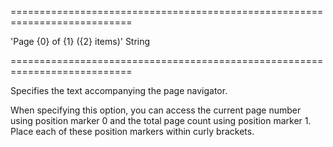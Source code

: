 <!--**
/*-------------------------------------------
    Auto-generated file. Do not modify.
-------------------------------------------

**-->
===========================================================================
<!--default-->'Page {0} of {1} ({2} items)'<!--/default-->
<!--type-->String<!--/type-->
===========================================================================

<!--shortDescription-->
Specifies the text accompanying the page navigator.
<!--/shortDescription-->

<!--fullDescription-->
When specifying this option, you can access the current page number using position marker 0 and the total page count using position marker 1. Place each of these position markers within curly brackets.
<!--/fullDescription-->